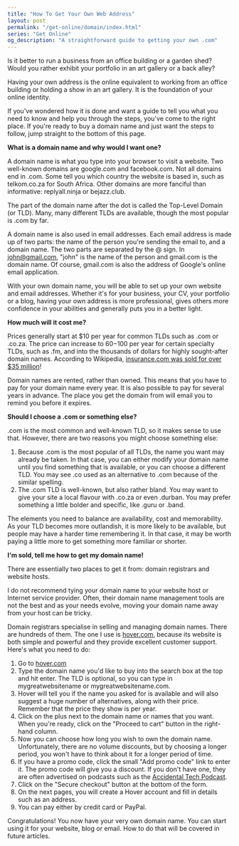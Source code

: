 ```yaml
---
title: "How To Get Your Own Web Address"
layout: post
permalink: "/get-online/domain/index.html"
series: "Get Online"
og_description: "A straightforward guide to getting your own .com" 
---
```


Is it better to run a business from an office building or a garden shed? Would you rather exhibit your portfolio in an art gallery or a back alley?

Having your own address is the online equivalent to working from an office building or holding a show in an art gallery. It is the foundation of your online identity.

If you've wondered how it is done and want a guide to tell you what you need to know and help you through the steps, you've come to the right place. If you're ready to buy a domain name and just want the steps to follow, jump straight to the bottom of this page.

**What is a domain name and why would I want one?**

A domain name is what you type into your browser to visit a website. Two well-known domains are google.com and facebook.com. Not all domains end in .com. Some tell you which country the website is based in, such as telkom.co.za for South Africa. Other domains are more fanciful than informative: replyall.ninja or bejazz.club.

The part of the domain name after the dot is called the Top-Level Domain (or TLD). Many, many different TLDs are available, though the most popular is .com by far.

A domain name is also used in email addresses. Each email address is made up of two parts: the name of the person you're sending the email to, and a domain name. The two parts are separated by the @ sign. In john@gmail.com, "john" is the name of the person and gmail.com is the domain name. Of course, gmail.com is also the address of Google's online email application.

With your own domain name, you will be able to set up your own website and email addresses. Whether it's for your business, your CV, your portfolio or a blog, having your own address is more professional, gives others more confidence in your abilities and generally puts you in a better light.

**How much will it cost me?**

Prices generally start at $10 per year for common TLDs such as .com or .co.za. The price can increase to $60-$100 per year for certain specialty TLDs, such as .fm, and into the thousands of dollars for highly sought-after domain names. According to Wikipedia, [insurance.com was sold for over $35 million](https://en.wikipedia.org/wiki/List_of_most_expensive_domain_names)!

Domain names are rented, rather than owned. This means that you have to pay for your domain name every year. It is also possible to pay for several years in advance. The place you get the domain from will email you to remind you before it expires.

**Should I choose a .com or something else?**

.com is the most common and well-known TLD, so it makes sense to use that. However, there are two reasons you might choose something else:

1. Because .com is the most popular of all TLDs, the name you want may already be taken. In that case, you can either modify your domain name until you find something that is available, or you can choose a different TLD. You may see .co used as an alternative to .com because of the similar spelling.
2. The .com TLD is well-known, but also rather bland. You may want to give your site a local flavour with .co.za or even .durban. You may prefer something a little bolder and specific, like .guru or .band.

The elements you need to balance are availability, cost and memorability. As your TLD becomes more outlandish, it is more likely to be available, but people may have a harder time remembering it. In that case, it may be worth paying a little more to get something more familiar or shorter.

**I'm sold, tell me how to get my domain name!**

There are essentially two places to get it from: domain registrars and website hosts.

I do not recommend tying your domain name to your website host or Internet service provider. Often, their domain name management tools are not the best and as your needs evolve, moving your domain name away from your host can be tricky.

Domain registrars specialise in selling and managing domain names. There are hundreds of them. The one I use is [hover.com](https://www.hover.com), because its website is both simple and powerful and they provide excellent customer support. Here's what you need to do:

1. Go to [hover.com](https://www.hover.com) 
1. Type the domain name you'd like to buy into the search box at the top and hit enter. The TLD is optional, so you can type in mygreatwebsitename or mygreatwebsitename.com.
1. Hover will tell you if the name you asked for is available and will also suggest a huge number of alternatives, along with their price. Remember that the price they show is per year.
1. Click on the plus next to the domain name or names that you want. When you're ready, click on the "Proceed to cart" button in the right-hand column.
1. Now you can choose how long you wish to own the domain name. Unfortunately, there are no volume discounts, but by choosing a longer period, you won't have to think about it for a longer period of time.
1. If you have a promo code, click the small "Add promo code" link to enter it. The promo code will give you a discount. If you don't have one, they are often advertised on podcasts such as the [Accidental Tech Podcast](http://atp.fm).
1. Click on the "Secure checkout" button at the bottom of the form.
1. On the next pages, you will create a Hover account and fill in details such as an address.
1. You can pay either by credit card or PayPal.

Congratulations! You now have your very own domain name. You can start using it for your website, blog or email. How to do that will be covered in future articles.
